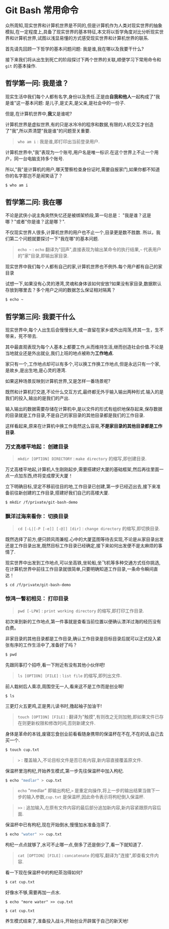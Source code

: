 # Git Bash 常用命令

众所周知,现实世界和计算机世界是不同的,但是计算机作为人类对现实世界的抽象模拟,在一定程度上,具备了现实世界的基本特征,本文将以哲学角度对比分析现实世界和计算机世界,试图以浅显易懂的方式感受现实世界和计算机世界的联系.

首先请先回顾一下哲学的基本问题问题: 我是谁,我在哪以及我要干什么?

接下来我们将从出生到死亡的阶段探讨下两个世界的关联,顺便学习下常用命令和 `git` 的基本操作.

## 哲学第一问: 我是谁？

现实生活中我们每个人都有名字,身份以及责任.正是由**自我和他人**一起构成了"我是谁"这一基本问题: 是儿子,是丈夫,是父亲,是社会中的一份子.

但是,在计算机世界中,**我**又是谁呢?

计算机世界是虚拟世界,有的只是冰冷冷的程序和数据,有限的人机交互才创造了"我",所以弄清楚"我是谁"的问题至关重要.

> `who am i` : 我是谁,即打印出当前登录用户.

计算机世界中,"我"表现为一个账号,用户名是唯一标识.在这个世界上不止一个用户，同一台电脑支持多个账号.

所以,"我"是计算机的用户,哪天警察检查身份证时,需要自报家门,如果你都不知道你的名字那岂不是闹笑话了？

```bash
$ who am i
```

## 哲学第二问: 我在哪

不论是武侠小说主角突然失忆还是被绑架桥段,第一句总是： "我是谁？这是哪？"或者"你是谁？这是哪？".

不仅现实世界人很多,计算机世界的用户也不止一个,目录更是数不胜数.
所以，我们第二个问题就要探讨一下"我在哪"的基本问题.

> `echo ~` : `echo` 翻译为"回声",直接表现为输出某命令的执行结果,`~` 代表用户的"家"目录,即输出家目录.

现实世界中我们每个人都有自己的家,计算机世界也不例外.每个用户都有自己的家目录

试想一下,如果没有心灵的港湾,灵魂和身体该如何安放?如果没有家目录,数据默认存放到哪里去？多个用户之间的数据怎么保证相对隔离？

```bash
$ echo ~
```

## 哲学第三问: 我要干什么

现实世界中,每个人出生后会慢慢长大,或一直留在家乡或外出闯荡,终其一生，生不带来，死不带去.

其中最直观表现为每个人基本上都要工作,从而维持生活,继而创造社会价值.不论是当地就业还是外出就业,我们上班的地点被称为**工作地点**.

家只有一个,工作地点却可以有多个,可以换工作换工作地点,但是永远只有一个家,是故乡,是出生地,是心灵的港湾.

如果这种场景反映到计算机世界,又是怎样一番场景呢?

既然和计算机打交道,不论什么交互方式,最终都无外乎输入输出两种形式.输入的是我们的投入,输出的是我们的产出.

输入输出的数据需要存储在计算机中,是以文件的形式有组织地保存起来,保存数据的目录就是工作目录,不是自己的家目录的其他目录都是我们的工作目录.

这样看起来,原来在计算机中换工作竟然这么容易,**不是家目录的其他目录都是工作目录**.

### 万丈高楼平地起： 创建目录

> `mkdir [OPTION] DIRECTORY` : `make directory` 的缩写,即创建目录.

万丈高楼平地起,计算机人生刚刚起步,需要搭建好大厦的基础框架,然后再往里面一点一点加东西,终将变成摩天大厦！

立下明确目标,坚定不移前往目的地,工作目录已创建,第一步已经迈出去,接下来准备前往新创建的工作目录,搭建好我们自己的高楼大厦.

```bash
$ mkdir /f/private/git-bash-demo
```

### 飘洋过海来看你： 切换目录

> `cd [-L|[-P [-e]] [-@]] [dir]` : `change directory` 的缩写,即切换目录.

既然选择了前方,便只顾风雨兼程.心中的大厦蓝图等待去实现,不论是从家目录出发还是工作目录出发,既然目标工作目录已经确定,接下来如何出发便不是太麻烦的事情了.

现实世界中出发到工作地点,可以坐高铁,坐轮船,坐飞机等多种交通方式任你挑选,在计算机世界中前往工作目录就很简单,只要明确知道工作目录,一条命令瞬间直达！

```bash
$ cd /f/private/git-bash-demo
```

### 惊鸿一瞥初相见： 打印目录

> `pwd [-LPW]` : `print working directory` 的缩写,即打印工作目录.

初次来到新的工作地点,第一件事就是查看当前位置以便确认漂洋过海的经历没有白费。

非家目录的其他目录都是工作目录,确认工作目录是目标目录后就可以正式投入紧张有序的工作生活中了,准备好了吗？

```bash
$ pwd
```

先跟同事打个招呼,看一下附近有没有其他小伙伴吧!

> `ls [OPTION] [FILE]` : `list file` 的缩写,即列出文件.

前人栽树后人乘凉,周围空无一人,看来这不是工作而是创业啊!

```
$ ls
```

三更灯火五更鸡,正是男儿读书时,撸起袖子加油干!

> `touch [OPTION] [FILE]` : 翻译为"触摸",有则改之无则加勉,即如果文件已存在则更新权限和修改时间,否则新建文件.

身体是革命的本钱,废寝忘食创业前看看随身携带的保温杯在不在,不在的话,自己去买一个.

```bash
$ touch cup.txt
```

> `>` : 覆盖输入,不论目标文件是否已有内容,新内容直接覆盖原文件.


保温杯里泡枸杞,开始养生模式,第一步先往保温杯中加入枸杞.

```bash
$ echo "medlar" > cup.txt
```

> `echo` "medlar" 即输出枸杞,`>` 是重定向操作,将上一步的输出结果当做下一步的输入参数,`cup.txt` 是保温杯,因此命令表示将枸杞倒入保温杯.


> `>>` : 追加输入,在原有文件内容的最后部分追加新内容,新内容紧跟原内容后面.

保温杯中已有枸杞,现在开始倒水,慢慢加水准备泡茶了.

```bash
$ echo "water" >> cup.txt
```

枸杞一点点就够了,水可不止哪一点,倒多了还是倒少了,看一下就知道了.

> `cat [OPTION] [FILE]` : `concatenate` 的缩写,翻译为"连接",即查看文件内容.

看一下现在保温杯中的枸杞茶泡得如何?

```bash
$ cat cup.txt
```

好像水不够,需要再加一点水.

```
$ echo "more water" >> cup.txt

$ cat cup.txt
```

养生模式结束了,准备投入战斗,开始创业开辟属于自己的新天地!

